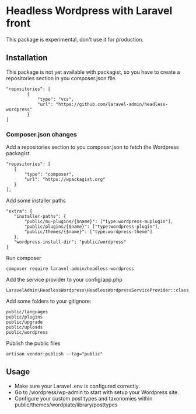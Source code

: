 # Headless Wordpress with Laravel front

This package is experimental, don't use it for production.

##  Installation

This package is not yet available with packagist, so you have to create a repositories section in you composer.json file.

```
"repositories": [
        {
            "type": "vcs",
            "url": "https://github.com/laravel-admin/headless-wordpress"
        }
]
```

###	Composer.json changes

Add a repositories section to you composer.json to fetch the Wordpress packagist.

```
"repositories": [
   {
	   "type": "composer",
	   "url": "https://wpackagist.org"
   }
],
```

Add some installer paths

```
"extra": {
   "installer-paths": {
	   "public/mu-plugins/{$name}": ["type:wordpress-muplugin"],
	   "public/plugins/{$name}": ["type:wordpress-plugin"],
	   "public/themes/{$name}": ["type:wordpress-theme"]
   },
   "wordpress-install-dir": "public/wordpress"
}
```

Run composer

```
composer require laravel-admin/headless-wordpress
```

Add the service provider to your config/app.php

```
LaravelAdmin\HeadlessWordpress\HeadlessWordpressServiceProvider::class,
```

Add some folders to your gitignore:

```
public/languages
public/plugins
public/upgrade
public/uploads
public/wordpress
```

Publish the public files

```
artisan vendor:publish --tag="public"
```

## Usage

* Make sure your Laravel .env is configured correctly.
* Go to /wordpress/wp-admin to start with setup your Wordpress site.
* Configure your custom post types and taxonomies within public/themes/wordplate/library/posttypes
